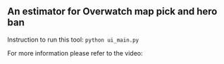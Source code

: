 An estimator for Overwatch map pick and hero ban
---

Instruction to run this tool:
`python ui_main.py`

For more information please refer to the video: 